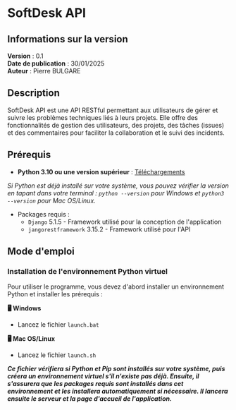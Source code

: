 # SoftDesk API

## Informations sur la version
**Version** : 0.1\
**Date de publication** : 30/01/2025\
**Auteur** : Pierre BULGARE

## Description
SoftDesk API est une API RESTful permettant aux utilisateurs de gérer et suivre les problèmes techniques liés à leurs projets. Elle offre des fonctionnalités de gestion des utilisateurs, des projets, des tâches (issues) et des commentaires pour faciliter la collaboration et le suivi des incidents.

## Prérequis
* **Python 3.10 ou une version supérieur** : [Téléchargements](https://www.python.org/downloads/)

*Si Python est déjà installé sur votre système, vous pouvez vérifier la version en tapant dans votre terminal : `python --version` pour Windows et `python3 --version` pour Mac OS/Linux.*

* Packages requis :
  * `Django` 5.1.5 - Framework utilisé pour la conception de l'application
  * `jangorestframework` 3.15.2 - Framework utilisé pour l'API

## Mode d'emploi
### Installation de l'environnement Python virtuel
Pour utiliser le programme, vous devez d'abord installer un environnement Python et installer les prérequis :

**🖥️ Windows**
- Lancez le fichier `launch.bat`

**🖥️ Mac OS/Linux**
- Lancez le fichier `launch.sh`

***Ce fichier vérifiera si Python et Pip sont installés sur votre système, puis créera un environnement virtuel s'il n'existe pas déjà. Ensuite, il s'assurera que les packages requis sont installés dans cet environnement et les installera automatiquement si nécessaire. Il lancera ensuite le serveur et la page d'accueil de l'application.***